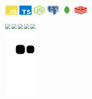 <div style="display: inline_block"><br>
  <img align="center" alt="Js" height="30" width="40" src="https://raw.githubusercontent.com/devicons/devicon/master/icons/javascript/javascript-plain.svg">
  <img align="center" alt="Ts" height="30" width="40" src="https://raw.githubusercontent.com/devicons/devicon/master/icons/typescript/typescript-plain.svg">
  <img align="center" alt="NodeJs" height="30" width="40" src="https://raw.githubusercontent.com/devicons/devicon/master/icons/nodejs/nodejs-plain.svg">
  <img align="center" alt="PostgreSQL" height="30" width="40" src="https://raw.githubusercontent.com/devicons/devicon/master/icons/postgresql/postgresql-plain.svg">
  <img align="center" alt="MongoDB" height="30" width="40" src="https://raw.githubusercontent.com/devicons/devicon/master/icons/mongodb/mongodb-plain.svg">
  <img align="center" alt="Redis" height="30" width="40" src="https://raw.githubusercontent.com/devicons/devicon/master/icons/redis/redis-plain.svg">
</div>
  
##
 
<div> 
  <a href="https://www.youtube.com/channel/UCCOMpakRNl4sQwngPpjqUfQ/videos" target="_blank"><img src="https://img.shields.io/badge/YouTube-FF0000?style=for-the-badge&logo=youtube&logoColor=white" target="_blank"></a>
  <a href="https://www.linkedin.com/in/ahror-adhamxojayev/" target="_blank"><img src="https://img.shields.io/badge/-LinkedIn-%230077B5?style=for-the-badge&logo=linkedin&logoColor=white" target="_blank"></a> 
  <a href = "mailto:axroradhamxojayev@gmail.com"><img src="https://img.shields.io/badge/-Gmail-%23333?style=for-the-badge&logo=gmail&logoColor=white" target="_blank"></a>
  <a href = "https://leetcode.com/Axror01/"><img src="https://img.shields.io/badge/-LeetCode-%23000?style=for-the-badge&logo=LeetCode&logoColor=white" target="_blank"></a>
  <a href = "https://www.codewars.com/users/Adhamxojayev/"><img src="https://img.shields.io/badge/-Codewars-%23000?style=for-the-badge&logo=Codewars&logoColor=white" target="_blank"></a>
 

  ![Snake animation](https://github.com/Adhamxojayev/Adhamxojayev/blob/output/github-contribution-grid-snake.svg)
 
</div>
